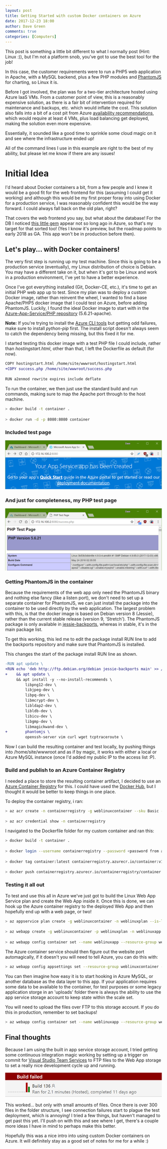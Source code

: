 ```yaml
---
layout: post
title: Getting Started with custom Docker containers on Azure
date: 2017-12-23 18:00
author: Dave Green
comments: true
categories: [Computers]
---
```


This post is something a little bit different to what I normally post (Hint: Linux :)), but I'm not a platform snob, you've got to use the best tool for the job!

In this case, the customer requirements were to run a PHP5 web application in Apache, with a MySQL backend, plus a few PHP modules and [PhantomJS](http://phantomjs.org/) for charting, so Linux it is.

Before I got involved, the plan was for a two-tier architecture hosted using Azure IaaS VMs. From a customer point of view, this is a reasonably expensive solution, as there is a fair bit of intervention required for maintenance and backups, etc. which would inflate the cost. This solution also falls into a bit of a cost pit from Azure [availability recommendations](https://docs.microsoft.com/en-us/azure/virtual-machines/linux/manage-availability?toc=%2fazure%2fvirtual-machines%2flinux%2ftoc.json), which would require at least 4 VMs, plus load balancing get deployed, making the solution even more expensive.

Essentially, it sounded like a good time to sprinkle some cloud magic on it and see where the infrastructure ended up!

All of the command lines I use in this example are right to the best of my ability, but please let me know if there are any issues!

# Initial Idea

I'd heard about Docker containers a bit, from a few people and I knew it would be a good fit for the web frontend for this (assuming I could get it working) and although this would be my first proper foray into using Docker for a production service, I was reasonably confident this would be the way forward. I could always fall back on the old plan, right?

That covers the web frontend you say, but what about the database! For the DB I noticed [this little gem](https://azure.microsoft.com/en-us/services/mysql/) appear not so long ago in Azure, so that's my target for that sorted too! (Yes I know it's preview, but the roadmap points to early 2018 as GA. This app won't be in production before then).

## Let's play... with Docker containers!

The very first step is running up my test machine. Since this is going to be a production service (eventually), my Linux distribution of choice is Debian. You may have a different take on it, but when it's got to be Linux and work in a production environment, I've yet to have a better experience.

Once I've got everything installed (Git, Docker-CE, etc.), it's time to get an initial PHP web app up to test. Since my plan was to deploy a custom Docker image, rather than reinvent the wheel, I wanted to find a base Apache/PHP5 docker image that I could test on Azure, before adding PhantomJS. Luckily, I found the ideal Docker image to start with in the [Azure-App-Service/PHP repository](https://github.com/Azure-App-Service/php) (5.6.21-apache).

**Note:** If you're trying to install the [Azure CLI tools](https://docs.microsoft.com/en-us/cli/azure/install-azure-cli?view=azure-cli-latest) but getting odd failures, make sure to install *python-pip* first. The install script doesn't always seem to catch the dependency being missing, but this fixed it for me.

I started testing this docker image with a test PHP file I could include, rather than *hostingstart.html*, other than that, I left the Dockerfile as default (for now).

```diff
COPY hostingstart.html /home/site/wwwroot/hostingstart.html
+COPY success.php /home/site/wwwroot/success.php

RUN a2enmod rewrite expires include deflate
```

To run the container, we then just use the standard build and run commands, making sure to map the Apache port through to the host machine.

```bash
> docker build -t container .

> docker run -d -p 8080:8080 container
```

### Included test page

![Included test page](../assets/img/containersuccess.png)

### And just for completeness, my PHP test page

![PHP test page](../assets/img/containersuccess2.png)

### Getting PhantomJS in the container

Because the requirements of the web app only need the PhantomJS binary and nothing else fancy (like a listen port), we don't need to set up a separate container for PhantomJS, we can just install the package into the container to be used directly by the web application. The largest problem with this, is that the docker image is based on Debian version 8 (Jessie), rather than the current stable release (version 9, 'Stretch'). The PhantomJS package is only available in [jessie-backports](https://packages.debian.org/jessie-backports/phantomjs), whereas in stable, it's in the main package list.

To get this working, this led me to edit the package install RUN line to add the backports repository and make sure that PhantomJS is installed.

This changes the start of the package install RUN line as shown.

```diff
-RUN apt update \
+RUN echo 'deb http://ftp.debian.org/debian jessie-backports main' >> /etc/apt/sources.list \
+    && apt update \
     && apt install -y --no-install-recommends \
         libpng12-dev \
         libjpeg-dev \
         libpq-dev \
         libmcrypt-dev \
         libldap2-dev \
         libldb-dev \
         libicu-dev \
         libgmp-dev \
         libmagickwand-dev \
+        phantomjs \
         openssh-server vim curl wget tcptraceroute \
```

Now I can build the resulting container and test locally, by pushing things into /home/site/wwwroot and as if by magic, it works with either a local or Azure MySQL instance (once I'd added my public IP to the access list :P).

### Build and publish to an Azure Container Registry

I needed a place to store the resulting container artifact, I decided to use an [Azure Container Registry](https://azure.microsoft.com/en-gb/services/container-registry/) for this. I could have used the [Docker Hub](https://hub.docker.com/), but I thought it would be better to keep things in one place.

To deploy the container registry, i ran:

```bash
> az acr create -n containerregistry -g weblinuxcontainer --sku Basic --admin-enabled true

> az acr credential show -n containerregistry
```

I navigated to the Dockerfile folder for my custom container and ran this:

```bash
> docker build -t container .

> docker login --username containerregistry --password <password from acr credential> containerregistry.azurecr.io

> docker tag container:latest containerregistry.azurecr.io/container:v1

> docker push containerregistry.azurecr.io/containerregistry/container:v1
```

### Testing it all out

To test and use this all in Azure we've just got to build the Linux Web App Service plan and create the Web App inside it. Once this is done, we can hook up the Azure container registry to the deployed Web App and then hopefully end up with a web page, or two!

```bash
> az appservice plan create -g weblinuxcontainer -n weblinuxplan --is-linux --sku B1

> az webapp create -g weblinuxcontainer -p weblinuxplan -n weblinuxapp

> az webapp config container set --name weblinuxapp --resource-group weblinuxcontainer --docker-custom-image-name container:v1 --docker-registry-server-url https://containerregistry.azurecr.io --docker-registry-server-user containerregistryuser --docker-registry-server-password <container registry password>
```

The Azure container service should then figure out the website port automagically, if it doesn't you will need to tell Azure, you can do this with:

```bash
> az webapp config appsettings set --resource-group weblinuxcontainer --name weblinuxapp --settings WEBSITES_PORT=8080
```

You can then imagine how easy it is to start hooking in Azure MySQL, or another database as the data layer to this app. If your application requires some data to be available to the container, for test purposes or some legacy application storge in an 'uploads' folder there is always the ability to use the app service storage account to keep state within the scale set.

You will need to upload the files over FTP to this storage account. If you do this in production, remember to set backups!

```bash
> az webapp config container set --name weblinuxapp --resource-group weblinuxcontainer --enable-app-service-storage true
```

## Final thoughts

Because I am using the built in app service storage account, I tried getting some continuous integration magic working by setting up a trigger on commit for [Visual Studio Team Services](https://www.visualstudio.com/team-services/) to FTP files to the Web App storage to set a really nice development cycle up and running.

![Visual Studio Team Services Error](../assets/img/vstsbuilderror.png)

This worked... but only with small amounts of files. Once there is over 300 files in the folder structure, I see connection failures start to plague the test deployment, which is annoying! I tried a few things, but haven't managed to get past this yet. I'll push on with this and see where I get, there's a couple more ideas I have in mind to perhaps make this better.

Hopefully this was a nice intro into using custom Docker containers on Azure. It will definitely stay as a good set of notes for me for a while :)